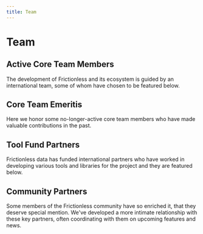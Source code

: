 ```yaml
---
title: Team
---
```


# Team

## Active Core Team Members

The development of Frictionless and its ecosystem is guided by an international team, some of whom have chosen to be featured below.

<TeamProfile
	v-for="profile in team"
	:key="profile.name"
	:profile="profile" />


## Core Team Emeritis

Here we honor some no-longer-active core team members who have made valuable contributions in the past.

<TeamProfile
	v-for="profile in teamEmeriti"
	:key="profile.name"
	:profile="profile" />

## Tool Fund Partners

Frictionless data has funded international partners who have worked in developing various tools and libraries for the project and they are featured below.  

<TeamProfile
  v-for="profile in toolFundPartners"
  :key="profile.name"
  :profile="profile"/>

## Community Partners

Some members of the Frictionless community have so enriched it, that they deserve special mention. We've developed a more intimate relationship with these key partners, often coordinating with them on upcoming features and news.

<TeamProfile
	v-for="profile in partners"
	:key="profile.name"
	:profile="profile" />

<script>
// import data from './data.json'
var team = [{
	name: 'Rufus Pollock',
	title: 'Benevolent Dictator For Life',
	city: 'Paris, France',
	languages: ['en', 'fr'],
	github: 'rufuspollock',
	twitter: 'rufuspollock',
	work: {
		role: 'Creator',
		org: 'FrictionlessData'
	},
	reposOfficial: [
		'frictionlessdata/*', 'datopian/*'
	],
	links: [
		'https://rufuspollock.com/'
	]
}]

team = team.concat([
	{
		name: 'Paul Walsh',
		title: 'Curator',
		city: 'Tel Aviv',
		languages: ['en'],
		github: 'pwalsh',
		work: {
			role: 'CEO',
			org: 'Datopian'
		},
		reposOfficial: [
			'frictionlessdata/*', 'datopian/*'
		]
	}	
])

team = team.concat([
	{
		name: 'Irio Musskopf',
		title: 'Lead Developer',
		city: 'Berlin, Germany',
		languages: ['en'],
		github: 'Irio',
		work: {
			role: 'Lead Developer',
			org: 'Datopian'
		},
		reposOfficial: [
			'frictionlessdata/*', 'datopian/*'
		]
	}	
])

team = team.concat([
	{
		name: 'Monika Popova',
		title: 'Design Czar',
		city: 'Sofia, Bulgaria',
		languages: ['en', 'de'],
		github: 'monikappv',
		work: {
			role: 'Designer',
			org: 'FrictionlessData'
		},
		reposOfficial: [
			'frictionlessdata/*', 'datopian/*'
		]
	}	
])

team = team.concat([
	{
		name: 'Jo Barratt',
		title: 'Delivery Manager',
		city: 'London, England',
		languages: ['en'],
		twitter: 'JoBarratt',
		work: {
			role: 'Delivery Manager',
			org: 'OKFN'
		},
		reposOfficial: [
			'frictionlessdata/*', 'okfn/*'
		]
	}	
])

team = team.concat([
	{
		name: 'Evgeny Karev',
		title: 'Senior Developer',
		city: 'Moscow, Russia',
		languages: ['en'],
		github: 'roll',
		work: {
			role: 'Tech Lead',
			org: 'Frictionless Data'
		},
		reposOfficial: [
			'frictionlessdata/*', 'okfn/*'
		]
	}	
])

team = team.concat([
	{
		name: 'Lilly Winfree',
		title: 'Product Manager for Reproducible Research',
		city: 'Austin, TX',
		languages: ['en'],
		github: 'lwinfree',
		work: {
			role: 'Product Manager',
			org: 'FrictionlessData'
		},
		reposOfficial: [
			'frictionlessdata/*', 'okfn/*'
		]
	}	
])

var teamEmeriti = [
	{
		name: 'Daniel Fowler',
		title: 'Technical Writer, Web Developer',
		city: 'Bangkok, Thailand',
		languages: ['en'],
    github: 'danfowler',
		work: {
      role: 'Technical Writer'
		}
	}
]

var toolFundPartners = [
	{
		name: 'André Heughebaert',
		title: 'Tool Fund Grantee - Julia',
		city: 'Brussels, Belgium',
		languages: ['en'],
    github: 'andrejjh',
		work: {
      role: 'IT Software Engineer',
			org: 'Belgian Biodiversity Platform'
		},
		reposOfficial: [
			'loleg/DataPackage.jl', 'loleg/TableSchema.jl'
		]
	}
]

toolFundPartners = toolFundPartners.concat([
	{
		name: 'Stephan Max',
		title: 'Tool Fund Grantee',
		city: 'Köln, Germany',
		languages: ['en'],
		github: 'stephanmax',
		work: {
			role: 'Software Engineer',
			org: 'eyeo-gmbh'
		},
		reposOfficial: [
			'frictionlessdata/googlesheets-datapackage-tools'
		]
	}	
])

toolFundPartners = toolFundPartners.concat([
	{
		name: 'Oleg Lavrovsky',
		title: 'Tool Fund Grantee - Julia',
		city: 'Bern, Switzerland',
		languages: ['en'],
		github: 'loleg',
		work: {
			role: ' ',
			org: 'dataletsch'
		},
		reposOfficial: [
			'loleg/DataPackage.jl'
		]
	}	
])

toolFundPartners = toolFundPartners.concat([
	{
		name: 'Matt Thompson',
		title: 'Tool Fund Grantee - Clojure',
		city: 'Bristol',
		languages: ['en'],
		github: 'cblop',
		work: {
			role: 'lecturer in Creative Computing',
			org: 'Bath Spa University'
		},
		reposOfficial: [
			'frictionlessdata/datapackage-clj', 'frictionlessdata/tableschema-clj'
		]
	}
])

toolFundPartners = toolFundPartners.concat([
	{
		name: 'Georges Labrèche',
		title: 'Tool Fund Grantee - Java',
		city: 'Bremen, Germany',
		languages: ['en'],
		github: 'georgeslabreche',
		work: {
			role: ' ',
			org: 'opendatakosovo'
		},
		reposOfficial: [
			'frictionlessdata/datapackage-java', 'frictionlessdata/tableschema-java'
		]
	}
])

toolFundPartners = toolFundPartners.concat([
	{
		name: 'Ori Hoch',
		title: 'Tool Fund Grantee - PHP',
		city: 'Israel',
		languages: ['en'],
		github: 'OriHoch',
		work: {
			role: 'Consultant',
			org: 'Uumpa Tech'
		},
		reposOfficial: [
			'frictionlessdata/tableschema-php', 'frictionlessdata/datapackage-php'
		]
	}
])

toolFundPartners = toolFundPartners.concat([
	{
		name: 'Daniel Fireman',
		title: 'Tool Fund Grantee - Go',
		city: 'Maceió, Brasil',
		languages: ['en'],
		github: 'danielfireman',
		work: {
			role: 'Professor',
			org: 'Instituto Federal de Educação, Ciência e Tecnologia de Alagoas'
		},
		reposOfficial: [
			'frictionlessdata/datapackage-go', 'frictionlessdata/tableschema-go'
		]
	}
])

toolFundPartners = toolFundPartners.concat([
	{
		name: 'Carlos Eduardo Ribas',
		title: 'Tool Fund Grantee - NES',
		city: 'São Paulo',
		languages: ['en'],
		github: 'carlosribas',
		work: {
			role: ' ',
			org: 'neuromat'
		},
		reposOfficial: [
			'neuromat/nes'
		]
	}
])

toolFundPartners = toolFundPartners.concat([
	{
		name: 'Greg Bloom',
		title: 'Open Referral',
		city: 'Washington, District Of Columbia',
		languages: ['en'],
		github: 'greggish',
		work: {
			role: ' ',
			org: 'Open Referral'
		},
		reposOfficial: [
			'openreferral/'
		]
	}
])

toolFundPartners = toolFundPartners.concat([
	{
		name: 'Shelby Switzer',
		title: 'Open Referral',
		city: 'Washington, District Of Columbia',
		languages: ['en'],
		github: 'switzersc',
		work: {
			role: ' ',
			org: 'Open Referral'
		},
		reposOfficial: [
			'openreferral/'
		]
	}
])

var partners = [
	{
		name: 'John Chodacki',
		title: 'Organizer of CSVConf US',
		city: 'Atlanta, GA, USA',
		twitter: 'chodacki',
		languages: ['en'],
		work: {
			org: 'California Digital Library'
		}
	}
]

export default {
  data () {
		return {
			team: team,
			toolFundPartners: toolFundPartners,
			teamEmeriti: teamEmeriti,
			partners: partners,
		}
  }
}
</script>
